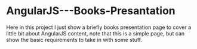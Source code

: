 # AngularJS---Books-Presantation
Here in this project I just show a briefly books presentation page to cover a little bit about AngularJS content, note that this is a simple page, but can show the basic requirements to take in with some stuff.
